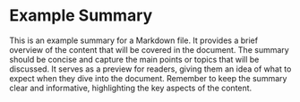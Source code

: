 # Example Summary

This is an example summary for a Markdown file. It provides a brief overview of the content that will be covered in the document. The summary should be concise and capture the main points or topics that will be discussed. It serves as a preview for readers, giving them an idea of what to expect when they dive into the document. Remember to keep the summary clear and informative, highlighting the key aspects of the content.
